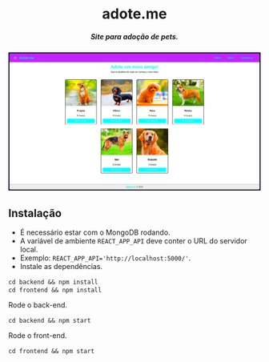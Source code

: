 <div align="center">

# adote.me

##### Site para adoção de pets.

<img alt="cadastro" src="assets/preview.png"/>
</div>

## Instalação

- É necessário estar com o MongoDB rodando.
- A variável de ambiente `REACT_APP_API` deve conter o URL do servidor local.
- Exemplo: `REACT_APP_API='http://localhost:5000/'`.
- Instale as dependências.

```console
cd backend && npm install
cd frontend && npm install
```

Rode o back-end.

```consoleassets/cadastro.pngassets/cadastro.png
cd backend && npm start
```

Rode o front-end.

```console
cd frontend && npm start
```
